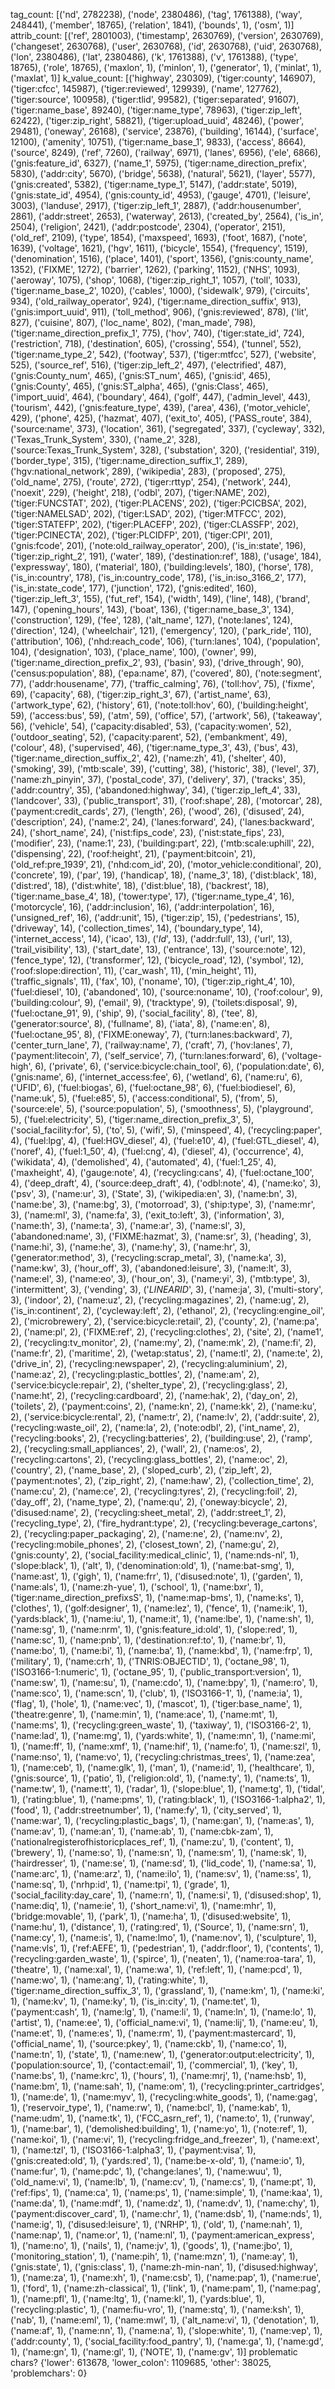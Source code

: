 tag_count: 
[('nd', 2782238),
 ('node', 2380486),
 ('tag', 1761388),
 ('way', 248441),
 ('member', 18765),
 ('relation', 1841),
 ('bounds', 1),
 ('osm', 1)]
attrib_count: 
[('ref', 2801003),
 ('timestamp', 2630769),
 ('version', 2630769),
 ('changeset', 2630768),
 ('user', 2630768),
 ('id', 2630768),
 ('uid', 2630768),
 ('lon', 2380486),
 ('lat', 2380486),
 ('k', 1761388),
 ('v', 1761388),
 ('type', 18765),
 ('role', 18765),
 ('maxlon', 1),
 ('minlon', 1),
 ('generator', 1),
 ('minlat', 1),
 ('maxlat', 1)]
k_value_count: 
[('highway', 230309),
 ('tiger:county', 146907),
 ('tiger:cfcc', 145987),
 ('tiger:reviewed', 129939),
 ('name', 127762),
 ('tiger:source', 100958),
 ('tiger:tlid', 99582),
 ('tiger:separated', 91607),
 ('tiger:name_base', 89240),
 ('tiger:name_type', 78963),
 ('tiger:zip_left', 62422),
 ('tiger:zip_right', 58821),
 ('tiger:upload_uuid', 48246),
 ('power', 29481),
 ('oneway', 26168),
 ('service', 23876),
 ('building', 16144),
 ('surface', 12100),
 ('amenity', 10751),
 ('tiger:name_base_1', 9833),
 ('access', 8664),
 ('source', 8249),
 ('ref', 7260),
 ('railway', 6971),
 ('lanes', 6956),
 ('ele', 6866),
 ('gnis:feature_id', 6327),
 ('name_1', 5975),
 ('tiger:name_direction_prefix', 5830),
 ('addr:city', 5670),
 ('bridge', 5638),
 ('natural', 5621),
 ('layer', 5577),
 ('gnis:created', 5382),
 ('tiger:name_type_1', 5147),
 ('addr:state', 5019),
 ('gnis:state_id', 4954),
 ('gnis:county_id', 4953),
 ('gauge', 4701),
 ('leisure', 3003),
 ('landuse', 2917),
 ('tiger:zip_left_1', 2887),
 ('addr:housenumber', 2861),
 ('addr:street', 2653),
 ('waterway', 2613),
 ('created_by', 2564),
 ('is_in', 2504),
 ('religion', 2421),
 ('addr:postcode', 2304),
 ('operator', 2151),
 ('old_ref', 2109),
 ('type', 1854),
 ('maxspeed', 1693),
 ('foot', 1687),
 ('note', 1639),
 ('voltage', 1621),
 ('hgv', 1611),
 ('bicycle', 1554),
 ('frequency', 1519),
 ('denomination', 1516),
 ('place', 1401),
 ('sport', 1356),
 ('gnis:county_name', 1352),
 ('FIXME', 1272),
 ('barrier', 1262),
 ('parking', 1152),
 ('NHS', 1093),
 ('aeroway', 1075),
 ('shop', 1068),
 ('tiger:zip_right_1', 1057),
 ('toll', 1033),
 ('tiger:name_base_2', 1020),
 ('cables', 1000),
 ('sidewalk', 979),
 ('circuits', 934),
 ('old_railway_operator', 924),
 ('tiger:name_direction_suffix', 913),
 ('gnis:import_uuid', 911),
 ('toll_method', 906),
 ('gnis:reviewed', 878),
 ('lit', 827),
 ('cuisine', 807),
 ('loc_name', 802),
 ('man_made', 798),
 ('tiger:name_direction_prefix_1', 775),
 ('hov', 740),
 ('tiger:state_id', 724),
 ('restriction', 718),
 ('destination', 605),
 ('crossing', 554),
 ('tunnel', 552),
 ('tiger:name_type_2', 542),
 ('footway', 537),
 ('tiger:mtfcc', 527),
 ('website', 525),
 ('source_ref', 516),
 ('tiger:zip_left_2', 497),
 ('electrified', 487),
 ('gnis:County_num', 465),
 ('gnis:ST_num', 465),
 ('gnis:id', 465),
 ('gnis:County', 465),
 ('gnis:ST_alpha', 465),
 ('gnis:Class', 465),
 ('import_uuid', 464),
 ('boundary', 464),
 ('golf', 447),
 ('admin_level', 443),
 ('tourism', 442),
 ('gnis:feature_type', 439),
 ('area', 436),
 ('motor_vehicle', 429),
 ('phone', 425),
 ('hazmat', 407),
 ('exit_to', 405),
 ('PASS_route', 384),
 ('source:name', 373),
 ('location', 361),
 ('segregated', 337),
 ('cycleway', 332),
 ('Texas_Trunk_System', 330),
 ('name_2', 328),
 ('source:Texas_Trunk_System', 328),
 ('substation', 320),
 ('residential', 319),
 ('border_type', 315),
 ('tiger:name_direction_suffix_1', 289),
 ('hgv:national_network', 289),
 ('wikipedia', 283),
 ('proposed', 275),
 ('old_name', 275),
 ('route', 272),
 ('tiger:rttyp', 254),
 ('network', 244),
 ('noexit', 229),
 ('height', 218),
 ('odbl', 207),
 ('tiger:NAME', 202),
 ('tiger:FUNCSTAT', 202),
 ('tiger:PLACENS', 202),
 ('tiger:PCICBSA', 202),
 ('tiger:NAMELSAD', 202),
 ('tiger:LSAD', 202),
 ('tiger:MTFCC', 202),
 ('tiger:STATEFP', 202),
 ('tiger:PLACEFP', 202),
 ('tiger:CLASSFP', 202),
 ('tiger:PCINECTA', 202),
 ('tiger:PLCIDFP', 201),
 ('tiger:CPI', 201),
 ('gnis:fcode', 201),
 ('note:old_railway_operator', 200),
 ('is_in:state', 196),
 ('tiger:zip_right_2', 191),
 ('water', 189),
 ('destination:ref', 188),
 ('usage', 184),
 ('expressway', 180),
 ('material', 180),
 ('building:levels', 180),
 ('horse', 178),
 ('is_in:country', 178),
 ('is_in:country_code', 178),
 ('is_in:iso_3166_2', 177),
 ('is_in:state_code', 177),
 ('junction', 172),
 ('gnis:edited', 160),
 ('tiger:zip_left_3', 155),
 ('fut_ref', 154),
 ('width', 149),
 ('line', 148),
 ('brand', 147),
 ('opening_hours', 143),
 ('boat', 136),
 ('tiger:name_base_3', 134),
 ('construction', 129),
 ('fee', 128),
 ('alt_name', 127),
 ('note:lanes', 124),
 ('direction', 124),
 ('wheelchair', 121),
 ('emergency', 120),
 ('park_ride', 110),
 ('attribution', 106),
 ('nhd:reach_code', 106),
 ('turn:lanes', 104),
 ('population', 104),
 ('designation', 103),
 ('place_name', 100),
 ('owner', 99),
 ('tiger:name_direction_prefix_2', 93),
 ('basin', 93),
 ('drive_through', 90),
 ('census:population', 88),
 ('epa:name', 87),
 ('covered', 80),
 ('note:segment', 77),
 ('addr:housename', 77),
 ('traffic_calming', 76),
 ('toll:hov', 75),
 ('fixme', 69),
 ('capacity', 68),
 ('tiger:zip_right_3', 67),
 ('artist_name', 63),
 ('artwork_type', 62),
 ('history', 61),
 ('note:toll:hov', 60),
 ('building:height', 59),
 ('access:bus', 59),
 ('atm', 59),
 ('office', 57),
 ('artwork', 56),
 ('takeaway', 56),
 ('vehicle', 54),
 ('capacity:disabled', 53),
 ('capacity:women', 52),
 ('outdoor_seating', 52),
 ('capacity:parent', 52),
 ('embankment', 49),
 ('colour', 48),
 ('supervised', 46),
 ('tiger:name_type_3', 43),
 ('bus', 43),
 ('tiger:name_direction_suffix_2', 42),
 ('name:zh', 41),
 ('shelter', 40),
 ('smoking', 39),
 ('mtb:scale', 39),
 ('cutting', 38),
 ('historic', 38),
 ('level', 37),
 ('name:zh_pinyin', 37),
 ('postal_code', 37),
 ('delivery', 37),
 ('tracks', 35),
 ('addr:country', 35),
 ('abandoned:highway', 34),
 ('tiger:zip_left_4', 33),
 ('landcover', 33),
 ('public_transport', 31),
 ('roof:shape', 28),
 ('motorcar', 28),
 ('payment:credit_cards', 27),
 ('length', 26),
 ('wood', 26),
 ('disused', 24),
 ('description', 24),
 ('name:2', 24),
 ('lanes:forward', 24),
 ('lanes:backward', 24),
 ('short_name', 24),
 ('nist:fips_code', 23),
 ('nist:state_fips', 23),
 ('modifier', 23),
 ('name:1', 23),
 ('building:part', 22),
 ('mtb:scale:uphill', 22),
 ('dispensing', 22),
 ('roof:height', 21),
 ('payment:bitcoin', 21),
 ('old_ref:pre_1939', 21),
 ('nhd:com_id', 20),
 ('motor_vehicle:conditional', 20),
 ('concrete', 19),
 ('par', 19),
 ('handicap', 18),
 ('name_3', 18),
 ('dist:black', 18),
 ('dist:red', 18),
 ('dist:white', 18),
 ('dist:blue', 18),
 ('backrest', 18),
 ('tiger:name_base_4', 18),
 ('tower:type', 17),
 ('tiger:name_type_4', 16),
 ('motorcycle', 16),
 ('addr:inclusion', 16),
 ('addr:interpolation', 16),
 ('unsigned_ref', 16),
 ('addr:unit', 15),
 ('tiger:zip', 15),
 ('pedestrians', 15),
 ('driveway', 14),
 ('collection_times', 14),
 ('boundary_type', 14),
 ('internet_access', 14),
 ('icao', 13),
 ('_Id_', 13),
 ('addr:full', 13),
 ('url', 13),
 ('trail_visibility', 13),
 ('start_date', 13),
 ('entrance', 13),
 ('source:note', 12),
 ('fence_type', 12),
 ('transformer', 12),
 ('bicycle_road', 12),
 ('symbol', 12),
 ('roof:slope:direction', 11),
 ('car_wash', 11),
 ('min_height', 11),
 ('traffic_signals', 11),
 ('fax', 10),
 ('noname', 10),
 ('tiger:zip_right_4', 10),
 ('fuel:diesel', 10),
 ('abandoned', 10),
 ('source:noname', 10),
 ('roof:colour', 9),
 ('building:colour', 9),
 ('email', 9),
 ('tracktype', 9),
 ('toilets:disposal', 9),
 ('fuel:octane_91', 9),
 ('ship', 9),
 ('social_facility', 8),
 ('tee', 8),
 ('generator:source', 8),
 ('fullname', 8),
 ('iata', 8),
 ('name:en', 8),
 ('fuel:octane_95', 8),
 ('FIXME:oneway', 7),
 ('turn:lanes:backward', 7),
 ('center_turn_lane', 7),
 ('railway:name', 7),
 ('craft', 7),
 ('hov:lanes', 7),
 ('payment:litecoin', 7),
 ('self_service', 7),
 ('turn:lanes:forward', 6),
 ('voltage-high', 6),
 ('private', 6),
 ('service:bicycle:chain_tool', 6),
 ('population:date', 6),
 ('gnis:name', 6),
 ('internet_access:fee', 6),
 ('wetland', 6),
 ('name:ru', 6),
 ('UFID', 6),
 ('fuel:biogas', 6),
 ('fuel:octane_98', 6),
 ('fuel:biodiesel', 6),
 ('name:uk', 5),
 ('fuel:e85', 5),
 ('access:conditional', 5),
 ('from', 5),
 ('source:ele', 5),
 ('source:population', 5),
 ('smoothness', 5),
 ('playground', 5),
 ('fuel:electricity', 5),
 ('tiger:name_direction_prefix_3', 5),
 ('social_facility:for', 5),
 ('to', 5),
 ('wifi', 5),
 ('minspeed', 4),
 ('recycling:paper', 4),
 ('fuel:lpg', 4),
 ('fuel:HGV_diesel', 4),
 ('fuel:e10', 4),
 ('fuel:GTL_diesel', 4),
 ('noref', 4),
 ('fuel:1_50', 4),
 ('fuel:cng', 4),
 ('diesel', 4),
 ('occurrence', 4),
 ('wikidata', 4),
 ('demolished', 4),
 ('automated', 4),
 ('fuel:1_25', 4),
 ('maxheight', 4),
 ('gauge:note', 4),
 ('recycling:cans', 4),
 ('fuel:octane_100', 4),
 ('deep_draft', 4),
 ('source:deep_draft', 4),
 ('odbl:note', 4),
 ('name:ko', 3),
 ('psv', 3),
 ('name:ur', 3),
 ('State', 3),
 ('wikipedia:en', 3),
 ('name:bn', 3),
 ('name:be', 3),
 ('name:bg', 3),
 ('motorroad', 3),
 ('ship:type', 3),
 ('name:mr', 3),
 ('name:ml', 3),
 ('name:fa', 3),
 ('exit_to:left', 3),
 ('information', 3),
 ('name:th', 3),
 ('name:ta', 3),
 ('name:ar', 3),
 ('name:sl', 3),
 ('abandoned:name', 3),
 ('FIXME:hazmat', 3),
 ('name:sr', 3),
 ('heading', 3),
 ('name:hi', 3),
 ('name:he', 3),
 ('name:hy', 3),
 ('name:hr', 3),
 ('generator:method', 3),
 ('recycling:scrap_metal', 3),
 ('name:ka', 3),
 ('name:kw', 3),
 ('hour_off', 3),
 ('abandoned:leisure', 3),
 ('name:lt', 3),
 ('name:el', 3),
 ('name:eo', 3),
 ('hour_on', 3),
 ('name:yi', 3),
 ('mtb:type', 3),
 ('intermittent', 3),
 ('vending', 3),
 ('_LINEARID_', 3),
 ('name:ja', 3),
 ('multi-story', 3),
 ('indoor', 2),
 ('name:uz', 2),
 ('recycling:magazines', 2),
 ('name:ug', 2),
 ('is_in:continent', 2),
 ('cycleway:left', 2),
 ('ethanol', 2),
 ('recycling:engine_oil', 2),
 ('microbrewery', 2),
 ('service:bicycle:retail', 2),
 ('county', 2),
 ('name:pa', 2),
 ('name:pl', 2),
 ('FIXME:ref', 2),
 ('recycling:clothes', 2),
 ('site', 2),
 ('name1', 2),
 ('recycling:tv_monitor', 2),
 ('name:my', 2),
 ('name:mk', 2),
 ('name:fi', 2),
 ('name:fr', 2),
 ('maritime', 2),
 ('wetap:status', 2),
 ('name:tl', 2),
 ('name:te', 2),
 ('drive_in', 2),
 ('recycling:newspaper', 2),
 ('recycling:aluminium', 2),
 ('name:az', 2),
 ('recycling:plastic_bottles', 2),
 ('name:am', 2),
 ('service:bicycle:repair', 2),
 ('shelter_type', 2),
 ('recycling:glass', 2),
 ('name:ht', 2),
 ('recycling:cardboard', 2),
 ('name:hak', 2),
 ('day_on', 2),
 ('toilets', 2),
 ('payment:coins', 2),
 ('name:kn', 2),
 ('name:kk', 2),
 ('name:ku', 2),
 ('service:bicycle:rental', 2),
 ('name:tr', 2),
 ('name:lv', 2),
 ('addr:suite', 2),
 ('recycling:waste_oil', 2),
 ('name:la', 2),
 ('note:odbl', 2),
 ('int_name', 2),
 ('recycling:books', 2),
 ('recycling:batteries', 2),
 ('building:use', 2),
 ('ramp', 2),
 ('recycling:small_appliances', 2),
 ('wall', 2),
 ('name:os', 2),
 ('recycling:cartons', 2),
 ('recycling:glass_bottles', 2),
 ('name:oc', 2),
 ('country', 2),
 ('name_base', 2),
 ('sloped_curb', 2),
 ('zip_left', 2),
 ('payment:notes', 2),
 ('zip_right', 2),
 ('name:haw', 2),
 ('collection_time', 2),
 ('name:cu', 2),
 ('name:ce', 2),
 ('recycling:tyres', 2),
 ('recycling:foil', 2),
 ('day_off', 2),
 ('name_type', 2),
 ('name:qu', 2),
 ('oneway:bicycle', 2),
 ('disused:name', 2),
 ('recycling:sheet_metal', 2),
 ('addr:street_1', 2),
 ('recycling_type', 2),
 ('fire_hydrant:type', 2),
 ('recycling:beverage_cartons', 2),
 ('recycling:paper_packaging', 2),
 ('name:ne', 2),
 ('name:nv', 2),
 ('recycling:mobile_phones', 2),
 ('closest_town', 2),
 ('name:gu', 2),
 ('gnis:county', 2),
 ('social_facility:medical_clinic', 1),
 ('name:nds-nl', 1),
 ('slope:black', 1),
 ('alt', 1),
 ('denomination:old', 1),
 ('name:bat-smg', 1),
 ('name:ast', 1),
 ('gigh', 1),
 ('name:frr', 1),
 ('disused:note', 1),
 ('garden', 1),
 ('name:als', 1),
 ('name:zh-yue', 1),
 ('school', 1),
 ('name:bxr', 1),
 ('tiger:name_direction_prefixsS', 1),
 ('name:map-bms', 1),
 ('name:ks', 1),
 ('clothes', 1),
 ('golf:designer', 1),
 ('name:lez', 1),
 ('fence', 1),
 ('name:ik', 1),
 ('yards:black', 1),
 ('name:iu', 1),
 ('name:it', 1),
 ('name:lbe', 1),
 ('name:sh', 1),
 ('name:sg', 1),
 ('name:nrm', 1),
 ('gnis:feature_id:old', 1),
 ('slope:red', 1),
 ('name:sc', 1),
 ('name:pnb', 1),
 ('destination:ref:to', 1),
 ('name:br', 1),
 ('name:bo', 1),
 ('name:bi', 1),
 ('name:ba', 1),
 ('name:kbd', 1),
 ('name:frp', 1),
 ('military', 1),
 ('name:crh', 1),
 ('TNRIS:OBJECTID', 1),
 ('octane_98', 1),
 ('ISO3166-1:numeric', 1),
 ('octane_95', 1),
 ('public_transport:version', 1),
 ('name:sw', 1),
 ('name:su', 1),
 ('name:cdo', 1),
 ('name:bpy', 1),
 ('name:ro', 1),
 ('name:sco', 1),
 ('name:scn', 1),
 ('club', 1),
 ('ISO3166-1', 1),
 ('name:ia', 1),
 ('flag', 1),
 ('hole', 1),
 ('name:vec', 1),
 ('mascot', 1),
 ('tiger:base_name', 1),
 ('theatre:genre', 1),
 ('name:min', 1),
 ('name:ace', 1),
 ('name:mt', 1),
 ('name:ms', 1),
 ('recycling:green_waste', 1),
 ('taxiway', 1),
 ('ISO3166-2', 1),
 ('name:lad', 1),
 ('name:mg', 1),
 ('yards:white', 1),
 ('name:mn', 1),
 ('name:mi', 1),
 ('name:ff', 1),
 ('name:xmf', 1),
 ('name:hif', 1),
 ('name:fo', 1),
 ('name:szl', 1),
 ('name:nso', 1),
 ('name:vo', 1),
 ('recycling:christmas_trees', 1),
 ('name:zea', 1),
 ('name:ceb', 1),
 ('name:glk', 1),
 ('man', 1),
 ('name:id', 1),
 ('healthcare', 1),
 ('gnis:source', 1),
 ('patio', 1),
 ('religion:old', 1),
 ('name:ty', 1),
 ('name:ts', 1),
 ('name:tw', 1),
 ('name:tt', 1),
 ('radar', 1),
 ('slope:blue', 1),
 ('name:tg', 1),
 ('tidal', 1),
 ('rating:blue', 1),
 ('name:pms', 1),
 ('rating:black', 1),
 ('ISO3166-1:alpha2', 1),
 ('food', 1),
 ('addr:streetnumber', 1),
 ('name:fy', 1),
 ('city_served', 1),
 ('name:war', 1),
 ('recycling:plastic_bags', 1),
 ('name:gan', 1),
 ('name:as', 1),
 ('name:av', 1),
 ('name:an', 1),
 ('name:ab', 1),
 ('name:cbk-zam', 1),
 ('nationalregisterofhistoricplaces_ref', 1),
 ('name:zu', 1),
 ('content', 1),
 ('brewery', 1),
 ('name:so', 1),
 ('name:sn', 1),
 ('name:sm', 1),
 ('name:sk', 1),
 ('hairdresser', 1),
 ('name:se', 1),
 ('name:sd', 1),
 ('lid_code', 1),
 ('name:sa', 1),
 ('name:arc', 1),
 ('name:arz', 1),
 ('name:ilo', 1),
 ('name:sv', 1),
 ('name:ss', 1),
 ('name:sq', 1),
 ('nrhp:id', 1),
 ('name:tpi', 1),
 ('grade', 1),
 ('social_facility:day_care', 1),
 ('name:rn', 1),
 ('name:si', 1),
 ('disused:shop', 1),
 ('name:diq', 1),
 ('name:ie', 1),
 ('short_name:vi', 1),
 ('name:mhr', 1),
 ('bridge:movable', 1),
 ('park', 1),
 ('name:ha', 1),
 ('disused:website', 1),
 ('name:hu', 1),
 ('distance', 1),
 ('rating:red', 1),
 ('Source', 1),
 ('name:srn', 1),
 ('name:cy', 1),
 ('name:is', 1),
 ('name:lmo', 1),
 ('name:nov', 1),
 ('sculpture', 1),
 ('name:vls', 1),
 ('ref:AEFE', 1),
 ('pedestrian', 1),
 ('addr:floor', 1),
 ('contents', 1),
 ('recycling:garden_waste', 1),
 ('spirce', 1),
 ('neaten', 1),
 ('name:roa-tara', 1),
 ('theatre', 1),
 ('name:xal', 1),
 ('name:wa', 1),
 ('ref:left', 1),
 ('name:pcd', 1),
 ('name:wo', 1),
 ('name:ang', 1),
 ('rating:white', 1),
 ('tiger:name_direction_suffix_3', 1),
 ('grassland', 1),
 ('name:km', 1),
 ('name:ki', 1),
 ('name:kv', 1),
 ('name:ky', 1),
 ('is_in:city', 1),
 ('name:tet', 1),
 ('payment:cash', 1),
 ('name:lg', 1),
 ('name:li', 1),
 ('name:ln', 1),
 ('name:lo', 1),
 ('artist', 1),
 ('name:ee', 1),
 ('official_name:vi', 1),
 ('name:lij', 1),
 ('name:eu', 1),
 ('name:et', 1),
 ('name:es', 1),
 ('name:rm', 1),
 ('payment:mastercard', 1),
 ('official_name', 1),
 ('source:pkey', 1),
 ('name:ckb', 1),
 ('name:co', 1),
 ('name:tn', 1),
 ('state', 1),
 ('name:new', 1),
 ('generator:output:electricity', 1),
 ('population:source', 1),
 ('contact:email', 1),
 ('commercial', 1),
 ('key', 1),
 ('name:bs', 1),
 ('name:krc', 1),
 ('hours', 1),
 ('name:mrj', 1),
 ('name:hsb', 1),
 ('name:bm', 1),
 ('name:sah', 1),
 ('name:om', 1),
 ('recycling:printer_cartridges', 1),
 ('name:de', 1),
 ('name:myv', 1),
 ('recycling:white_goods', 1),
 ('name:gag', 1),
 ('reservoir_type', 1),
 ('name:rw', 1),
 ('name:bcl', 1),
 ('name:kab', 1),
 ('name:udm', 1),
 ('name:tk', 1),
 ('FCC_asrn_ref', 1),
 ('name:to', 1),
 ('runway', 1),
 ('name:bar', 1),
 ('demolished:building', 1),
 ('name:yo', 1),
 ('note:ref', 1),
 ('name:koi', 1),
 ('name:vi', 1),
 ('recycling:fridge_and_freezer', 1),
 ('name:ext', 1),
 ('name:tzl', 1),
 ('ISO3166-1:alpha3', 1),
 ('payment:visa', 1),
 ('gnis:created:old', 1),
 ('yards:red', 1),
 ('name:be-x-old', 1),
 ('name:io', 1),
 ('name:fur', 1),
 ('name:pdc', 1),
 ('change:lanes', 1),
 ('name:wuu', 1),
 ('old_name:vi', 1),
 ('name:lb', 1),
 ('name:cv', 1),
 ('name:cs', 1),
 ('name:pt', 1),
 ('ref:fips', 1),
 ('name:ca', 1),
 ('name:ps', 1),
 ('name:simple', 1),
 ('name:kaa', 1),
 ('name:da', 1),
 ('name:mdf', 1),
 ('name:dz', 1),
 ('name:dv', 1),
 ('name:chy', 1),
 ('payment:discover_card', 1),
 ('name:chr', 1),
 ('name:dsb', 1),
 ('name:nds', 1),
 ('name:ig', 1),
 ('disused:leisure', 1),
 ('NRHP', 1),
 ('old', 1),
 ('name:nah', 1),
 ('name:nap', 1),
 ('name:or', 1),
 ('name:nl', 1),
 ('payment:american_express', 1),
 ('name:no', 1),
 ('nails', 1),
 ('name:jv', 1),
 ('goods', 1),
 ('name:jbo', 1),
 ('monitoring_station', 1),
 ('name:pih', 1),
 ('name:mzn', 1),
 ('name:ay', 1),
 ('gnis:state', 1),
 ('gnis:class', 1),
 ('name:zh-min-nan', 1),
 ('disused:highway', 1),
 ('name:za', 1),
 ('name:xh', 1),
 ('name:csb', 1),
 ('name:pap', 1),
 ('name:rue', 1),
 ('ford', 1),
 ('name:zh-classical', 1),
 ('link', 1),
 ('name:pam', 1),
 ('name:pag', 1),
 ('name:pfl', 1),
 ('name:ltg', 1),
 ('name:kl', 1),
 ('yards:blue', 1),
 ('recycling:plastic', 1),
 ('name:fiu-vro', 1),
 ('name:stq', 1),
 ('name:ksh', 1),
 ('nab', 1),
 ('name:eml', 1),
 ('name:mwl', 1),
 ('alt_name:vi', 1),
 ('denotation', 1),
 ('name:af', 1),
 ('name:nn', 1),
 ('name:na', 1),
 ('slope:white', 1),
 ('name:vep', 1),
 ('addr:county', 1),
 ('social_facility:food_pantry', 1),
 ('name:ga', 1),
 ('name:gd', 1),
 ('name:gn', 1),
 ('name:gl', 1),
 ('NOTE', 1),
 ('name:gv', 1)]
problematic chars?
{'lower': 613678, 'lower_colon': 1109685, 'other': 38025, 'problemchars': 0}

